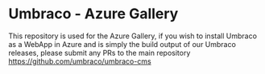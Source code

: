 # Umbraco - Azure Gallery
This repository is used for the Azure Gallery, if you wish to install Umbraco as a WebApp in Azure and is simply the build output of our Umbraco releases, please submit any PRs to the main repository https://github.com/umbraco/umbraco-cms
